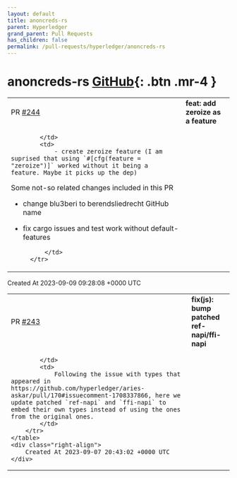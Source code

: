 ```yaml
---
layout: default
title: anoncreds-rs
parent: Hyperledger
grand_parent: Pull Requests
has_children: false
permalink: /pull-requests/hyperledger/anoncreds-rs
---
```


# anoncreds-rs <span class="fs-3 right-align">[GitHub](https://github.com/hyperledger/anoncreds-rs){: .btn .mr-4 }</span>


<div>
    <table>
        <tr>
            <td>
                PR <a href="https://github.com/hyperledger/anoncreds-rs/pull/244" class=".btn">#244</a>
            </td>
            <td>
                <b>
                    feat: add zeroize as a feature
                </b>
            </td>
        </tr>
        <tr>
            <td>
                
            </td>
            <td>
                - create zeroize feature (I am suprised that using `#[cfg(feature = "zeroize")]` worked without it being a feature. Maybe it picks up the dep)

Some not-so related changes included in this PR

- change blu3beri to berendsliedrecht GitHub name
- fix cargo issues and test work without default-features

            </td>
        </tr>
    </table>
    <div class="right-align">
        Created At 2023-09-09 09:28:08 +0000 UTC
    </div>
</div>

<div>
    <table>
        <tr>
            <td>
                PR <a href="https://github.com/hyperledger/anoncreds-rs/pull/243" class=".btn">#243</a>
            </td>
            <td>
                <b>
                    fix(js): bump patched ref-napi/ffi-napi
                </b>
            </td>
        </tr>
        <tr>
            <td>
                
            </td>
            <td>
                Following the issue with types that appeared in https://github.com/hyperledger/aries-askar/pull/170#issuecomment-1708337866, here we update patched `ref-napi` and `ffi-napi` to embed their own types instead of using the ones from the original ones.
            </td>
        </tr>
    </table>
    <div class="right-align">
        Created At 2023-09-07 20:43:02 +0000 UTC
    </div>
</div>

